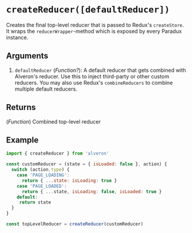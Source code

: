 # `createReducer([defaultReducer])`

Creates the final top-level reducer that is passed to Redux's `createStore`.<br>
It wraps the `reducerWrapper`-method which is exposed by every Paradux instance.

## Arguments
1. `defaultReducer` (*Function?*): A default reducer that gets combined with Alveron's reducer. Use this to inject third-party or other custom reducers. You may also use Redux's `combineReducers` to combine multiple default reducers.

## Returns
(*Function*) Combined top-level reducer

## Example
```javascript
import { createReducer } from 'alveron'

const customReducer = (state = { isLoaded: false }, action) {
  switch (action.type) {
    case 'PAGE_LOADING':
      return { ...state: isLoading: true }
    case 'PAGE_LOADED':
      return { ...state, isLoading: false, isLoaded: true }
    default:
     return state
  }
}

const topLevelReducer = createReducer(customReducer)
```
